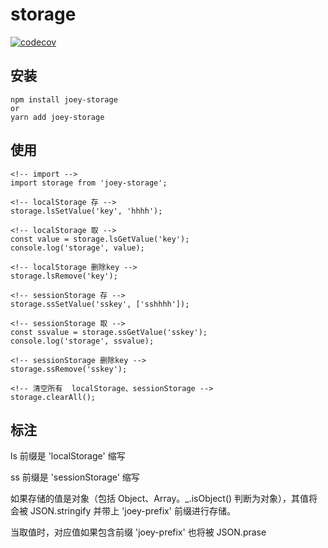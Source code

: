 # storage

[![codecov](https://codecov.io/gh/joeyczz/storage/branch/master/graph/badge.svg)](https://codecov.io/gh/joeyczz/storage)

## 安装

```
npm install joey-storage
or 
yarn add joey-storage

```

## 使用

```
<!-- import -->
import storage from 'joey-storage';

<!-- localStorage 存 -->
storage.lsSetValue('key', 'hhhh');

<!-- localStorage 取 -->
const value = storage.lsGetValue('key');
console.log('storage', value);

<!-- localStorage 删除key -->
storage.lsRemove('key');

<!-- sessionStorage 存 -->
storage.ssSetValue('sskey', ['sshhhh']);

<!-- sessionStorage 取 -->
const ssvalue = storage.ssGetValue('sskey');
console.log('storage', ssvalue);

<!-- sessionStorage 删除key -->
storage.ssRemove('sskey');

<!-- 清空所有  localStorage、sessionStorage -->
storage.clearAll();

```

## 标注

ls 前缀是 'localStorage' 缩写

ss 前缀是 'sessionStorage' 缩写

如果存储的值是对象（包括 Object、Array。_.isObject() 判断为对象），其值将会被 JSON.stringify 并带上 'joey-prefix' 前缀进行存储。

当取值时，对应值如果包含前缀 'joey-prefix' 也将被 JSON.prase
